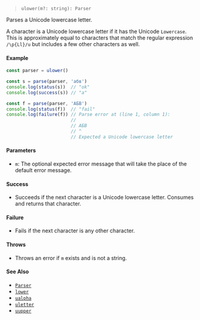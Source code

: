<!--
 Copyright (c) 2020 Thomas J. Otterson
 
 This software is released under the MIT License.
 https://opensource.org/licenses/MIT
-->

> `ulower(m?: string): Parser`

Parses a Unicode lowercase letter.

A character is a Unicode lowercase letter if it has the Unicode `Lowercase`. This is approximately equal to characters that match the regular expression `/\p{Ll}/u` but includes a few other characters as well.

#### Example

```javascript
const parser = ulower()

const s = parse(parser, 'абв')
console.log(status(s))  // "ok"
console.log(success(s)) // "а"

const f = parse(parser, 'АБВ')
console.log(status(f))  // "fail"
console.log(failure(f)) // Parse error at (line 1, column 1):
                        //
                        // АБВ
                        // ^
                        // Expected a Unicode lowercase letter
```

#### Parameters

* `m`: The optional expected error message that will take the place of the default error message.

#### Success

* Succeeds if the next character is a Unicode lowercase letter. Consumes and returns that character.

#### Failure

* Fails if the next character is any other character.

#### Throws

* Throws an error if `m` exists and is not a string.

#### See Also

* [`Parser`](../types/parser.md)
* [`lower`](lower.md)
* [`ualpha`](ualpha.md)
* [`uletter`](uletter.md)
* [`uupper`](uupper.md)
